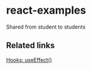 # react-examples
Shared from student to students

## Related links
[Hooks: useEffect()](https://daveceddia.com/useeffect-hook-examples/)

